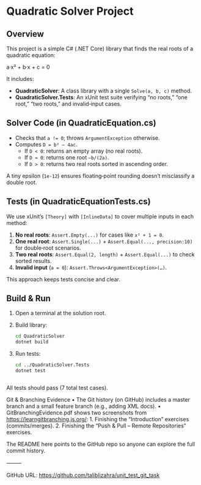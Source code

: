 # Quadratic Solver Project

## Overview
This project is a simple C# (.NET Core) library that finds the real roots of a quadratic equation:

a·x² + b·x + c = 0

It includes:
- **QuadraticSolver**: A class library with a single `Solve(a, b, c)` method.
- **QuadraticSolver.Tests**: An xUnit test suite verifying “no roots,” “one root,” “two roots,” and invalid‐input cases.

## Solver Code (in QuadraticEquation.cs)
- Checks that `a != 0`; throws `ArgumentException` otherwise.
- Computes `D = b² – 4ac`.
  - If `D < 0`: returns an empty array (no real roots).
  - If `D ≈ 0`: returns one root `–b/(2a)`.
  - If `D > 0`: returns two real roots sorted in ascending order.

A tiny epsilon (`1e-12`) ensures floating‐point rounding doesn’t misclassify a double root.

## Tests (in QuadraticEquationTests.cs)
We use xUnit’s `[Theory]` with `[InlineData]` to cover multiple inputs in each method:
1. **No real roots**: `Assert.Empty(...)` for cases like `x² + 1 = 0`.
2. **One real root**: `Assert.Single(...)` + `Assert.Equal(..., precision:10)` for double‐root scenarios.
3. **Two real roots**: `Assert.Equal(2, length)` + `Assert.Equal(...)` to check sorted results.
4. **Invalid input** (`a = 0`): `Assert.Throws<ArgumentException>(…)`.

This approach keeps tests concise and clear.

## Build & Run
1. Open a terminal at the solution root.
2. Build library:
   ```bash
   cd QuadraticSolver
   dotnet build

3.	Run tests:

	```bash
	cd ../QuadraticSolver.Tests
	dotnet test



All tests should pass (7 total test cases).

Git & Branching Evidence
	•	The Git history (on GitHub) includes a master branch and a small feature branch (e.g., adding XML docs).
	•	GitBranchingEvidence.pdf shows two screenshots from https://learngitbranching.js.org/:
	1.	Finishing the “Introduction” exercises (commits/merges).
	2.	Finishing the “Push & Pull – Remote Repositories” exercises.

The README here points to the GitHub repo so anyone can explore the full commit history.

⸻

GitHub URL:
https://github.com/taliblizahra/unit_test_git_task
